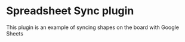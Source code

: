 # Spreadsheet Sync plugin

This plugin is an example of syncing shapes on the board with Google Sheets

